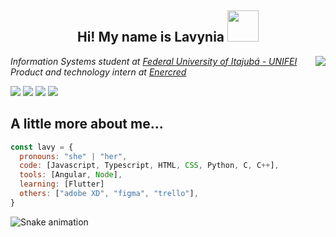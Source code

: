 <h2 align="center">Hi! My name is Lavynia <img src="https://static.wikia.nocookie.net/valorant/images/a/a1/Make_%27Em_Dance_Spray.gif/revision/latest/scale-to-width-down/250?cb=20210226202913" width="50"></h2>
<img align="right" src="https://steamuserimages-a.akamaihd.net/ugc/1631947648964785474/81CBA15178466DD47195A239232202E78987B714/?imw=637&imh=358&ima=fit&impolicy=Letterbox&imcolor=%23000000&letterbox=true">
<p><em>Information Systems student at <a href="https://unifei.edu.br/">Federal University of Itajubá - UNIFEI</a></br>Product and technology intern at <a href="https://enercred.com.br/">Enercred</a>
</em></p>
<div>
<a href="https://instagram.com/lalaskka" target="_blank"><img src="https://img.shields.io/badge/-Instagram-%23E4405F?style=for-the-badge&logo=instagram&logoColor=white" target="_blank"></a>
<a href="https://www.twitch.tv/lalaskka" target="_blank"><img src="https://img.shields.io/badge/Twitch-9146FF?style=for-the-badge&logo=twitch&logoColor=white" target="_blank"></a>
<a href = "mailto:lavynia.oliveira@unifei.edu.br"><img src="https://img.shields.io/badge/Gmail-D14836?style=for-the-badge&logo=gmail&logoColor=white" target="_blank"></a>
<a href="https://www.linkedin.com/in/lavynia-de-oliveira-2b121322b/" target="_blank"><img src="https://img.shields.io/badge/-LinkedIn-%230077B5?style=for-the-badge&logo=linkedin&logoColor=white" target="_blank"></a>
</div>

## A little more about me...  

```javascript
const lavy = {
  pronouns: "she" | "her",
  code: [Javascript, Typescript, HTML, CSS, Python, C, C++],
  tools: [Angular, Node],
  learning: [Flutter]
  others: ["adobe XD", "figma", "trello"],
}
```
![Snake animation](https://github.com/lavyoliveira/lavyoliveira/blob/output/github-contribution-grid-snake.svg)
